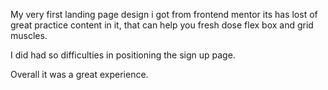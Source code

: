 My very first landing page design i got from frontend mentor its has lost of great practice content in it, that can help you fresh dose flex box and grid muscles.

I did had so difficulties in positioning the sign up page.

Overall it was a great experience.